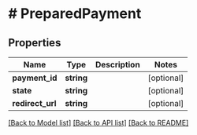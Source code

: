 # # PreparedPayment

## Properties

Name | Type | Description | Notes
------------ | ------------- | ------------- | -------------
**payment_id** | **string** |  | [optional]
**state** | **string** |  | [optional]
**redirect_url** | **string** |  | [optional]

[[Back to Model list]](../../README.md#models) [[Back to API list]](../../README.md#endpoints) [[Back to README]](../../README.md)
